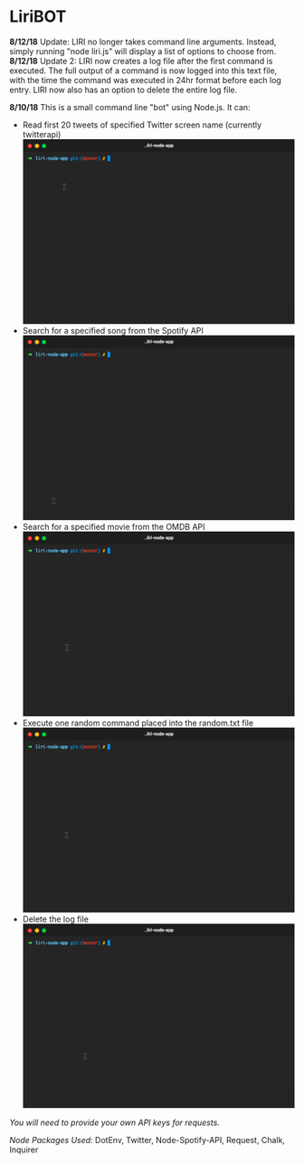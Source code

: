 # LiriBOT

**8/12/18** Update: LIRI no longer takes command line arguments. Instead, simply running "node liri.js" will display a list of options
to choose from.
**8/12/18** Update 2: LIRI now creates a log file after the first command is executed. The full output of a command is now logged into this text file, with the time the command was executed in 24hr format before each log entry. LIRI now also has an option to delete the entire log file.


**8/10/18** This is a small command line "bot" using Node.js. It can:

* Read first 20 tweets of specified Twitter screen name (currently twitterapi)
  ![Tweet Demo](assets/tweetdemo.gif)
* Search for a specified song from the Spotify API
  ![Spotify Demo](assets/spotifydemo.gif)
* Search for a specified movie from the OMDB API
  ![Movie Demo](assets/moviedemo.gif)
* Execute one random command placed into the random.txt file
  ![Random Demo](assets/randomdemo.gif)
* Delete the log file
  ![Deletion Demo](assets/deletedemo.gif)

*You will need to provide your own API keys for requests.*

*Node Packages Used:*
DotEnv,
Twitter,
Node-Spotify-API,
Request,
Chalk, 
Inquirer